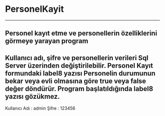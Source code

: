# PersonelKayit
---------------------------------------------------------------------------------------------------------------------------------------------------------------------------------------------------------------------------------------------------------------------------------
Personel kayıt etme ve personellerin özelliklerini görmeye yarayan program
---------------------------------------------------------------------------------------------------------------------------------------------------------------------------------------------------------------------------------------------------------------------------------
Kullanıcı adı, şifre ve personellerin verileri Sql Server üzerinden değiştirilebilir. Personel Kayıt formundaki label8 yazısı Personelin durumunun bekar veya evli olmasına göre true veya false değer döndürür. Program başlatıldığında label8 yazısı gözükmez.
---------------------------------------------------------------------------------------------------------------------------------------------------------------------------------------------------------------------------------------------------------------------------------
Kullanıcı Adı : admin      Şifre : 123456

